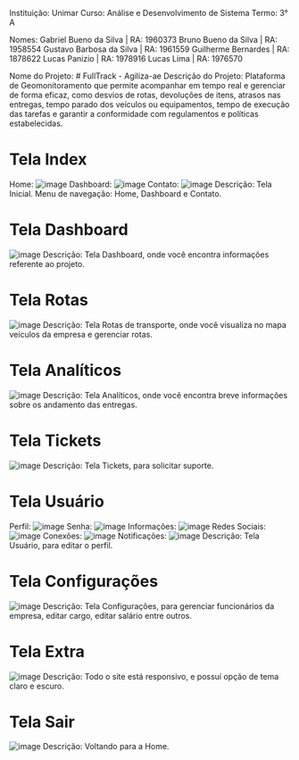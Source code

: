 Instituição: Unimar
Curso: Análise e Desenvolvimento de Sistema
Termo: 3° A

Nomes: Gabriel Bueno da Silva | RA: 1960373
Bruno Bueno da Silva | RA: 1958554
Gustavo Barbosa da Silva | RA: 1961559
Guilherme Bernardes | RA: 1878622
Lucas Panizio | RA: 1978916
Lucas Lima | RA: 1976570

Nome do Projeto: # FullTrack - Agiliza-ae
Descrição do Projeto: Plataforma de Geomonitoramento que permite acompanhar em tempo real e gerenciar de forma eficaz, como desvios de rotas, devoluções de itens, atrasos nas entregas, tempo parado dos veículos ou equipamentos, tempo de execução das tarefas e garantir a conformidade com regulamentos e políticas estabelecidas.

# Tela Index 
Home: ![image](https://github.com/gabebuenu/Agiliza-ae/assets/127902855/d906b869-5e67-4cca-b612-73790d899b74)
Dashboard: ![image](https://github.com/gabebuenu/Agiliza-ae/assets/127902855/768eb60d-7f9d-4c0b-96c1-6d83efd37304)
Contato: ![image](https://github.com/gabebuenu/Agiliza-ae/assets/127902855/8b211325-7a58-44da-b795-34198d015c2f)
Descrição: Tela Inicial. Menu de navegação: Home, Dashboard e Contato.

# Tela Dashboard
![image](https://github.com/gabebuenu/Agiliza-ae/assets/127902855/768eb60d-7f9d-4c0b-96c1-6d83efd37304)
Descrição: Tela Dashboard, onde você encontra informações referente ao projeto.

# Tela Rotas
![image](https://github.com/gabebuenu/Agiliza-ae/assets/127902855/869024d5-6acb-42a6-a421-67ee6554d162)
Descrição: Tela Rotas de transporte, onde você visualiza no mapa veículos da empresa e gerenciar rotas.

# Tela Analíticos
![image](https://github.com/gabebuenu/Agiliza-ae/assets/127902855/455298d5-7741-48f8-a149-69495e69b2ff)
Descrição: Tela Analíticos, onde você encontra breve informações sobre os andamento das entregas.

# Tela Tickets
![image](https://github.com/gabebuenu/Agiliza-ae/assets/127902855/de812275-2a6b-455c-9ea2-b5c9c82f7644)
Descrição: Tela Tickets, para solicitar suporte.

# Tela Usuário
Perfil: ![image](https://github.com/gabebuenu/Agiliza-ae/assets/127902855/e11cd7b2-78a7-487e-ae33-0ff62dd78b86)
Senha: ![image](https://github.com/gabebuenu/Agiliza-ae/assets/127902855/16ca4648-99bb-46b7-93c0-a1d18168c8c5)
Informações: ![image](https://github.com/gabebuenu/Agiliza-ae/assets/127902855/2c0baedd-58d1-4215-b77e-80eeb02447d8)
Redes Sociais: ![image](https://github.com/gabebuenu/Agiliza-ae/assets/127902855/f3f5cf9d-b5b1-4616-aae2-5906f5065b98)
Conexões: ![image](https://github.com/gabebuenu/Agiliza-ae/assets/127902855/64568a13-9d4c-4503-8556-e3124d0ccfe4)
Notificações: ![image](https://github.com/gabebuenu/Agiliza-ae/assets/127902855/fdbeaea4-09a1-419f-b849-27f33b06eb01)
Descrição: Tela Usuário, para editar o perfil.


# Tela Configurações
![image](https://github.com/gabebuenu/Agiliza-ae/assets/127902855/0d8dffd9-e8f2-4a45-bce3-c4d5aa869369)
Descrição: Tela Configurações, para gerenciar funcionários da empresa, editar cargo, editar salário entre outros.

# Tela Extra
![image](https://github.com/gabebuenu/Agiliza-ae/assets/127902855/822ca8c0-31c9-4046-bf44-e3e376e42d4c)
Descrição: Todo o site está responsivo, e possuí opção de tema claro e escuro.

# Tela Sair
![image](https://github.com/gabebuenu/Agiliza-ae/assets/127902855/806f78e8-827e-4cba-bf00-f0dc9382e615)
Descrição: Voltando para a Home.





